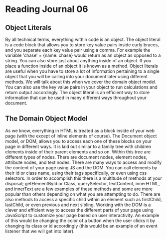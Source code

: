 # Reading Journal 06

## Object Literals

By all technical terms, everything within code is an object. The object literal is a code block that allows you to store key value pairs inside curly braces, and you separate each key value pair using a comma. For example the variable 'chase' = \{name: chase\} would return as an object as opposed to a string. You can also store just about anything inside of an object. If you place a function inside of an object it is known as a method. Object literals are useful when you have to store a lot of information pertaining to a single object that you will be calling into your document later using different methods. We will talk about this when we cover the domain object model. You can also use the key value pairs in your object to run calculations and return output accordingly. The object literal is an efficient way to store information that can be used in many different ways throughout your document.

## The Domain Object Model

As we know, everything in HTML is treated as a block inside of your web page \(with the except of inline elements of course\). The Document object model, or DOM, allows you to access each one of these blocks on your page in different ways. It is laid out similar to a family tree with children elements inside of their parent elements and so on. Within this tree are different types of nodes. There are document nodes, element nodes, attribute nodes, and text nodes. There are many ways to access and modify the content of your page using JS and the DOM. You can call elements by their id or class name, using their tags specifically, or even using css selectors. In order to accomplish this there is a multitude of methods at your disposal; getElementById or Class, querySelector, textContent, innerHTML, and innerText are a few examples of these methods and some are more popular than others depending on what you are attempting to do. There are also methods to access a specific child within an element such as firstChild, lastChild, or even previous and next sibling. Working with the DOM is a clever and efficient way to access the different parts of your page using JavaScript to customize your page based on user interactivity. An example of this would be changing the color of a button when the user clicks it by changing its class or id accordingly \(this would be an example of an event listener that we will get into later\).
